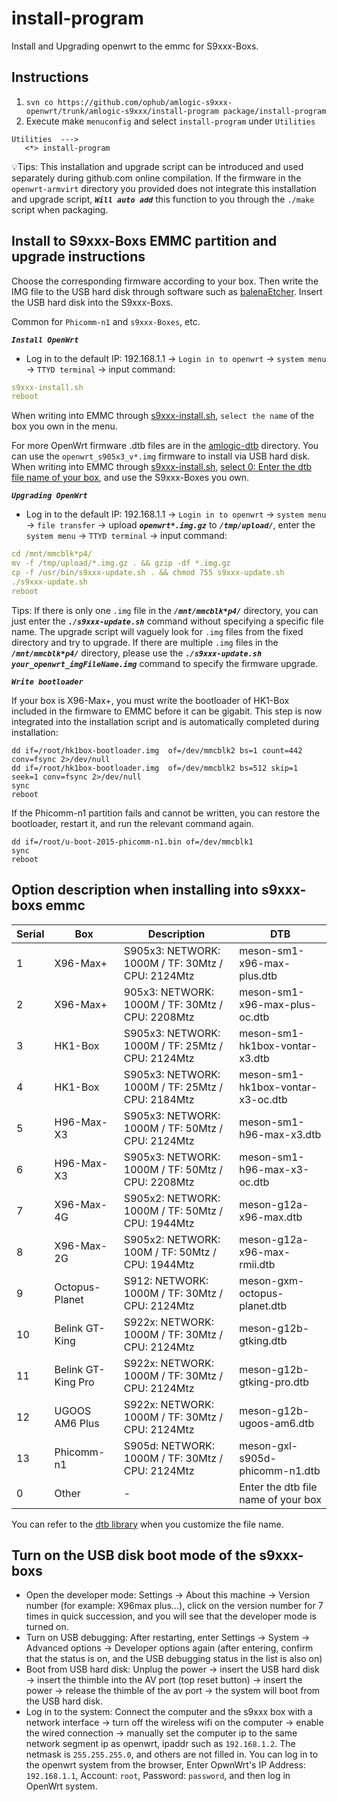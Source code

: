 # install-program

Install and Upgrading openwrt to the emmc for S9xxx-Boxs.

## Instructions

1. `svn co https://github.com/ophub/amlogic-s9xxx-openwrt/trunk/amlogic-s9xxx/install-program package/install-program`
2. Execute make `menuconfig` and select `install-program` under `Utilities`

```shell script
Utilities  --->  
   <*> install-program
```
💡Tips: This installation and upgrade script can be introduced and used separately during github.com online compilation. If the firmware in the `openwrt-armvirt` directory you provided does not integrate this installation and upgrade script, ***`Will auto add`*** this function to you through the `./make` script when packaging.

## Install to S9xxx-Boxs EMMC partition and upgrade instructions

Choose the corresponding firmware according to your box. Then write the IMG file to the USB hard disk through software such as [balenaEtcher](https://www.balena.io/etcher/). Insert the USB hard disk into the S9xxx-Boxs.

Common for `Phicomm-n1` and `s9xxx-Boxes`, etc.

***`Install OpenWrt`***

- Log in to the default IP: 192.168.1.1 → `Login in to openwrt` → `system menu` → `TTYD terminal` → input command: 

```yaml
s9xxx-install.sh
reboot
```

When writing into EMMC through [s9xxx-install.sh](https://github.com/ophub/amlogic-s9xxx-openwrt/blob/main/amlogic-s9xxx/install-program/files/s9xxx-install.sh), `select the name` of the box you own in the menu.

For more OpenWrt firmware .dtb files are in the [amlogic-dtb](https://github.com/ophub/amlogic-s9xxx-openwrt/tree/main/amlogic-s9xxx/amlogic-dtb) directory. You can use the `openwrt_s905x3_v*.img` firmware to install via USB hard disk. When writing into EMMC through [s9xxx-install.sh](https://github.com/ophub/amlogic-s9xxx-openwrt/blob/main/amlogic-s9xxx/install-program/files/s9xxx-install.sh), [select 0: Enter the dtb file name of your box](https://github.com/ophub/amlogic-s9xxx-openwrt/tree/main/amlogic-s9xxx/amlogic-dtb), and use the S9xxx-Boxes you own.

***`Upgrading OpenWrt`***

- Log in to the default IP: 192.168.1.1 →  `Login in to openwrt` → `system menu` → `file transfer` → upload ***`openwrt*.img.gz`*** to ***`/tmp/upload/`***, enter the `system menu` → `TTYD terminal` → input command: 

```yaml
cd /mnt/mmcblk*p4/
mv -f /tmp/upload/*.img.gz . && gzip -df *.img.gz
cp -f /usr/bin/s9xxx-update.sh . && chmod 755 s9xxx-update.sh
./s9xxx-update.sh
reboot
```

Tips: If there is only one `.img` file in the ***`/mnt/mmcblk*p4/`*** directory, you can just enter the ***`./s9xxx-update.sh`*** command without specifying a specific file name. The upgrade script will vaguely look for `.img` files from the fixed directory and try to upgrade. If there are multiple `.img` files in the ***`/mnt/mmcblk*p4/`*** directory, please use the ***`./s9xxx-update.sh your_openwrt_imgFileName.img`*** command to specify the firmware upgrade.

***`Write bootloader`***

If your box is X96-Max+, you must write the bootloader of HK1-Box included in the firmware to EMMC before it can be gigabit. This step is now integrated into the installation script and is automatically completed during installation:

```shell script
dd if=/root/hk1box-bootloader.img  of=/dev/mmcblk2 bs=1 count=442 conv=fsync 2>/dev/null
dd if=/root/hk1box-bootloader.img  of=/dev/mmcblk2 bs=512 skip=1 seek=1 conv=fsync 2>/dev/null
sync
reboot
```

If the Phicomm-n1 partition fails and cannot be written, you can restore the bootloader, restart it, and run the relevant command again.
```shell script
dd if=/root/u-boot-2015-phicomm-n1.bin of=/dev/mmcblk1
sync
reboot
```
## Option description when installing into s9xxx-boxs emmc

| Serial | Box | Description | DTB |
| ---- | ---- | ---- | ---- |
| 1 | X96-Max+ | S905x3: NETWORK: 1000M / TF: 30Mtz / CPU: 2124Mtz | meson-sm1-x96-max-plus.dtb |
| 2 | X96-Max+ | 905x3: NETWORK: 1000M / TF: 30Mtz / CPU: 2208Mtz | meson-sm1-x96-max-plus-oc.dtb |
| 3 | HK1-Box | S905x3: NETWORK: 1000M / TF: 25Mtz / CPU: 2124Mtz | meson-sm1-hk1box-vontar-x3.dtb |
| 4 | HK1-Box | S905x3: NETWORK: 1000M / TF: 25Mtz / CPU: 2184Mtz | meson-sm1-hk1box-vontar-x3-oc.dtb |
| 5 | H96-Max-X3 | S905x3: NETWORK: 1000M / TF: 50Mtz / CPU: 2124Mtz | meson-sm1-h96-max-x3.dtb |
| 6 | H96-Max-X3 | S905x3: NETWORK: 1000M / TF: 50Mtz / CPU: 2208Mtz | meson-sm1-h96-max-x3-oc.dtb |
| 7 | X96-Max-4G | S905x2: NETWORK: 1000M / TF: 50Mtz / CPU: 1944Mtz | meson-g12a-x96-max.dtb |
| 8 | X96-Max-2G | S905x2: NETWORK: 100M  / TF: 50Mtz / CPU: 1944Mtz | meson-g12a-x96-max-rmii.dtb |
| 9 | Octopus-Planet | S912: NETWORK: 1000M / TF: 30Mtz / CPU: 2124Mtz | meson-gxm-octopus-planet.dtb |
| 10 | Belink GT-King | S922x: NETWORK: 1000M / TF: 30Mtz / CPU: 2124Mtz | meson-g12b-gtking.dtb |
| 11 | Belink GT-King Pro | S922x: NETWORK: 1000M / TF: 30Mtz / CPU: 2124Mtz | meson-g12b-gtking-pro.dtb |
| 12 | UGOOS AM6 Plus | S922x: NETWORK: 1000M / TF: 30Mtz / CPU: 2124Mtz | meson-g12b-ugoos-am6.dtb |
| 13 | Phicomm-n1 | S905d: NETWORK: 1000M / TF: 30Mtz / CPU: 2124Mtz | meson-gxl-s905d-phicomm-n1.dtb |
| 0 | Other | - | Enter the dtb file name of your box |

You can refer to the [dtb library](https://github.com/ophub/amlogic-s9xxx-openwrt/tree/main/amlogic-s9xxx/amlogic-dtb) when you customize the file name.

## Turn on the USB disk boot mode of the s9xxx-boxs

- Open the developer mode: Settings → About this machine → Version number (for example: X96max plus...), click on the version number for 7 times in quick succession, and you will see that the developer mode is turned on.
- Turn on USB debugging: After restarting, enter Settings → System → Advanced options → Developer options again (after entering, confirm that the status is on, and the USB debugging status in the list is also on)
- Boot from USB hard disk: Unplug the power → insert the USB hard disk → insert the thimble into the AV port (top reset button) → insert the power → release the thimble of the av port → the system will boot from the USB hard disk.
- Log in to the system: Connect the computer and the s9xxx box with a network interface → turn off the wireless wifi on the computer → enable the wired connection → manually set the computer ip to the same network segment ip as openwrt, ipaddr such as `192.168.1.2`. The netmask is `255.255.255.0`, and others are not filled in. You can log in to the openwrt system from the browser, Enter OpwnWrt's IP Address: `192.168.1.1`, Account: `root`, Password: `password`, and then log in OpenWrt system.

